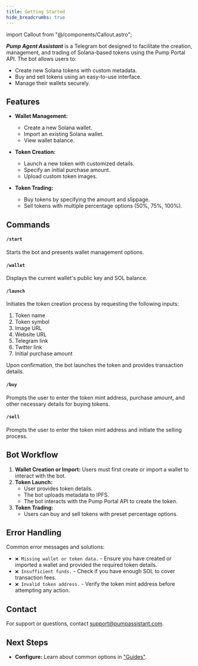 ```yaml
---
title: Getting Started
hide_breadcrumbs: true
---
```

import Callout from "@/components/Callout.astro";

**_Pump Agent Assistant_**  is a Telegram bot designed to facilitate the creation, management, and trading of Solana-based tokens using the Pump Portal API. The bot allows users to: 

- Create new Solana tokens with custom metadata.
- Buy and sell tokens using an easy-to-use interface.
- Manage their wallets securely.

## Features
- **Wallet Management:**
  - Create a new Solana wallet.
  - Import an existing Solana wallet.
  - View wallet balance.

- **Token Creation:**
  - Launch a new token with customized details.
  - Specify an initial purchase amount.
  - Upload custom token images.

- **Token Trading:**
  - Buy tokens by specifying the amount and slippage.
  - Sell tokens with multiple percentage options (50%, 75%, 100%).


## Commands

#### `/start`
Starts the bot and presents wallet management options.

#### `/wallet`
Displays the current wallet's public key and SOL balance.

#### `/launch`
Initiates the token creation process by requesting the following inputs:
1. Token name
2. Token symbol
3. Image URL
4. Website URL
5. Telegram link
6. Twitter link
7. Initial purchase amount

Upon confirmation, the bot launches the token and provides transaction details.

#### `/buy`
Prompts the user to enter the token mint address, purchase amount, and other necessary details for buying tokens.

#### `/sell`
Prompts the user to enter the token mint address and initiate the selling process.

## Bot Workflow
1. **Wallet Creation or Import:** Users must first create or import a wallet to interact with the bot.
2. **Token Launch:**
   - User provides token details.
   - The bot uploads metadata to IPFS.
   - The bot interacts with the Pump Portal API to create the token.
3. **Token Trading:**
   - Users can buy and sell tokens with preset percentage options.

## Error Handling
Common error messages and solutions:

- `❌ Missing wallet or token data.` - Ensure you have created or imported a wallet and provided the required token details.
- `❌ Insufficient funds.` - Check if you have enough SOL to cover transaction fees.
- `❌ Invalid token address.` - Verify the token mint address before attempting any action.


## Contact
For support or questions, contact [support@pumpassistant.com](mailto:support@pumpassistant.com).




## Next Steps

- **Configure:** Learn about common options in ["Guides"](/guides).
